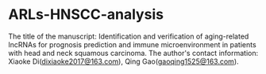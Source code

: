 # ARLs-HNSCC-analysis
The title of the manuscript: Identification and verification of aging-related lncRNAs for prognosis prediction and immune microenvironment in patients with head and neck squamous carcinoma. 
The author's contact information: Xiaoke Di(dixiaoke2017@163.com), Qing Gao(gaoqing1525@163.com).
